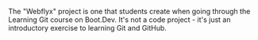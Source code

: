 The "Webflyx" project is one that students create when going through the Learning Git course on Boot.Dev. It's not a code project - it's just an introductory exercise to learning Git and GitHub.
